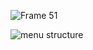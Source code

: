 ![Frame 51](https://github.com/user-attachments/assets/cb85a992-85a9-485f-855d-deb548a69cda)

![menu structure](https://github.com/user-attachments/assets/1b64671a-25ea-4484-90fb-36782372548e)

